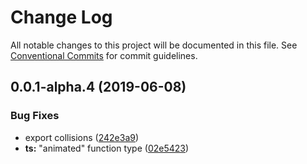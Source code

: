 # Change Log

All notable changes to this project will be documented in this file.
See [Conventional Commits](https://conventionalcommits.org) for commit guidelines.

## 0.0.1-alpha.4 (2019-06-08)

### Bug Fixes

- export collisions ([242e3a9](https://github.com/react-spring/react-spring/commit/242e3a9))
- **ts:** "animated" function type ([02e5423](https://github.com/react-spring/react-spring/commit/02e5423))
